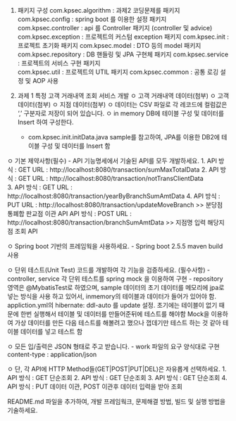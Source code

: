 1. 패키지 구성 
  com.kpsec.algorithm : 과제2 코딩문제를 패키지
  com.kpsec.config : spring boot 를 이용한 설정 패키지
  com.kpsec.controller : api 를 Controller 패키지  (controller 및 advice) 
  com.kpsec.exception : 프로젝트의 커스텀 exception  패키지
  com.kpsec.init : 프로젝트 초기화 패키지
  com.kpsec.model : DTO 등의 model 패키지
  com.kpsec.repository : DB 핸들링 및 JPA 구현체 패키지
  com.kpsec.service : 프로젝트의 서비스 구현 패키지	
  com.kpsec.util : 프로젝트의 UTIL 패키지
  com.kpsec.common : 공통 로깅 설정 및 AOP 사용
  
2. 과제 1 특정 고객 거래내역 조회 서비스 개발
  ㅇ 고객 거래내역 데이터(첨부)
  ㅇ 고객 데이터(첨부)
  ㅇ 지점 데이터(첨부)
  ㅇ 데이터는 CSV 파일로 각 레코드에 컬럼값은 ‘,’ 구분자로 저장이 되어 있습니다.
  ㅇ in memory DB에 테이블 구성 및 데이터를 Insert 하여 구성한다.
     - com.kpsec.init.initData.java sample를 참고하여, JPA를 이용한 DB2에 테이블 구성 및 데이터를 Insert 함
  
  
  ㅇ 기본 제약사항(필수)
     -  API 기능명세에서 기술된 API를 모두 개발하세요.
        1.  API 방식 : GET
	  URL : http://localhost:8080/transaction/sumMaxTotalData
	2.  API 방식 : GET
	  URL : http://localhost:8080/transaction/notTransClientData		
	3.  API 방식 : GET
	  URL : http://localhost:8080/transaction/yearByBranchSumAmtData
	4.  API 방식 : PUT
	  URL : http://localhost:8080/transaction/updateMoveBranch  >> 분당점 통폐합 판교점 이관 API
	    API 방식 : POST
	  URL : http://localhost:8080/transaction/branchSumAmtData  >> 지점명 입력 해당지점 조회 API

  ㅇ Spring boot 기반의 프레임웍을 사용하세요.
     - Spring boot 2.5.5  maven build 사용
  
  ㅇ 단위 테스트(Unit Test) 코드를 개발하여 각 기능을 검증하세요. (필수사항)
     - controller, service 각 단위 테스트를 spring  mock 을 이용하여 구현
     - repository 영역은 @MybatisTest로 하였으며, sample 데이터의 초기 데이터를 메모리에 jpa로 넣는 방식을 사용 하고 있어서, 
       inmemory의 테이블과 데이터가 들어가 있어야 함.
       appliction.yml의 hibernate: ddl-auto 를 update 설정. 
       초기에는 테이블이 없기 때문에 한번 실행해서 테이블 및 데이터를 만들어준뒤에 테스트를 해야함 
       Mock을 이용하여 가상 데이터를 만든 다음 테스트를 해볼려고 했으나 껍데기만 테스트 하는 것 같아 테이블 데이터를 넣고 테스트 함
	   		
  ㅇ 모든 입/출력은 JSON 형태로 주고 받습니다.
     - work 파일의 요구 양식대로 구현 
       content-type :  application/json 
   
  ㅇ 단, 각 API에 HTTP Method들(GET|POST|PUT|DEL)은 자유롭게 선택하세요.
   	1.  API 방식 : GET 단순조회
   	2.  API 방식 : GET 단순조회
   	3.  API 방식 : GET 단순조회
   	4.  API 방식 : PUT 데이터 이관, POST 이관후 데이터 입력을 받아 조회
   
README.md 파일을 추가하여, 개발 프레임웍크, 문제해결 방법, 빌드 및 실행 방법을 기술하세요.


       
      
  
  
  
  
